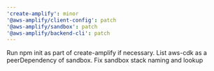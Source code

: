 ```yaml
---
'create-amplify': minor
'@aws-amplify/client-config': patch
'@aws-amplify/sandbox': patch
'@aws-amplify/backend-cli': patch
---
```


Run npm init as part of create-amplify if necessary. List aws-cdk as a peerDependency of sandbox. Fix sandbox stack naming and lookup
